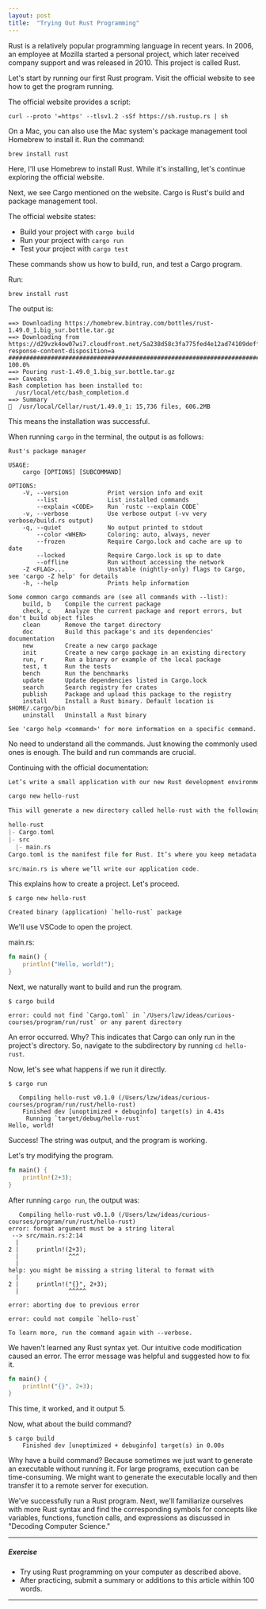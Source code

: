```yaml
---
layout: post
title:  "Trying Out Rust Programming"
---
```


Rust is a relatively popular programming language in recent years. In 2006, an employee at Mozilla started a personal project, which later received company support and was released in 2010. This project is called Rust.

Let's start by running our first Rust program. Visit the official website to see how to get the program running.

The official website provides a script:

```shell
curl --proto '=https' --tlsv1.2 -sSf https://sh.rustup.rs | sh
```

On a Mac, you can also use the Mac system's package management tool Homebrew to install it. Run the command:

```shell
brew install rust
```

Here, I'll use Homebrew to install Rust. While it's installing, let's continue exploring the official website.

Next, we see Cargo mentioned on the website. Cargo is Rust's build and package management tool.

The official website states:

- Build your project with `cargo build`
- Run your project with `cargo run`
- Test your project with `cargo test`

These commands show us how to build, run, and test a Cargo program.

Run:

```shell
brew install rust
```

The output is:

```shell
==> Downloading https://homebrew.bintray.com/bottles/rust-1.49.0_1.big_sur.bottle.tar.gz
==> Downloading from https://d29vzk4ow07wi7.cloudfront.net/5a238d58c3fa775fed4e12ad74109deff54a82a06cb6a3a4f51b5d37587fb319?response-content-disposition=a
######################################################################## 100.0%
==> Pouring rust-1.49.0_1.big_sur.bottle.tar.gz
==> Caveats
Bash completion has been installed to:
  /usr/local/etc/bash_completion.d
==> Summary
🍺  /usr/local/Cellar/rust/1.49.0_1: 15,736 files, 606.2MB
```

This means the installation was successful.

When running `cargo` in the terminal, the output is as follows:

```shell
Rust's package manager

USAGE:
    cargo [OPTIONS] [SUBCOMMAND]

OPTIONS:
    -V, --version           Print version info and exit
        --list              List installed commands
        --explain <CODE>    Run `rustc --explain CODE`
    -v, --verbose           Use verbose output (-vv very verbose/build.rs output)
    -q, --quiet             No output printed to stdout
        --color <WHEN>      Coloring: auto, always, never
        --frozen            Require Cargo.lock and cache are up to date
        --locked            Require Cargo.lock is up to date
        --offline           Run without accessing the network
    -Z <FLAG>...            Unstable (nightly-only) flags to Cargo, see 'cargo -Z help' for details
    -h, --help              Prints help information

Some common cargo commands are (see all commands with --list):
    build, b    Compile the current package
    check, c    Analyze the current package and report errors, but don't build object files
    clean       Remove the target directory
    doc         Build this package's and its dependencies' documentation
    new         Create a new cargo package
    init        Create a new cargo package in an existing directory
    run, r      Run a binary or example of the local package
    test, t     Run the tests
    bench       Run the benchmarks
    update      Update dependencies listed in Cargo.lock
    search      Search registry for crates
    publish     Package and upload this package to the registry
    install     Install a Rust binary. Default location is $HOME/.cargo/bin
    uninstall   Uninstall a Rust binary

See 'cargo help <command>' for more information on a specific command.
```

No need to understand all the commands. Just knowing the commonly used ones is enough. The build and run commands are crucial.

Continuing with the official documentation:

```c
Let’s write a small application with our new Rust development environment. To start, we’ll use Cargo to make a new project for us. In your terminal of choice run:

cargo new hello-rust

This will generate a new directory called hello-rust with the following files:

hello-rust
|- Cargo.toml
|- src
  |- main.rs
Cargo.toml is the manifest file for Rust. It’s where you keep metadata for your project, as well as dependencies.

src/main.rs is where we’ll write our application code.
```

This explains how to create a project. Let's proceed.

```shell
$ cargo new hello-rust

Created binary (application) `hello-rust` package
```

We'll use VSCode to open the project.

main.rs:

```rust
fn main() {
    println!("Hello, world!");
}
```

Next, we naturally want to build and run the program.

```shell
$ cargo build

error: could not find `Cargo.toml` in `/Users/lzw/ideas/curious-courses/program/run/rust` or any parent directory
```

An error occurred. Why? This indicates that Cargo can only run in the project's directory. So, navigate to the subdirectory by running `cd hello-rust`.

Now, let's see what happens if we run it directly.

```shell
$ cargo run
   
   Compiling hello-rust v0.1.0 (/Users/lzw/ideas/curious-courses/program/run/rust/hello-rust)
    Finished dev [unoptimized + debuginfo] target(s) in 4.43s
     Running `target/debug/hello-rust`
Hello, world!
```

Success! The string was output, and the program is working.

Let's try modifying the program.

```rust
fn main() {
    println!(2+3);
}
```

After running `cargo run`, the output was:

```shell
   Compiling hello-rust v0.1.0 (/Users/lzw/ideas/curious-courses/program/run/rust/hello-rust)
error: format argument must be a string literal
 --> src/main.rs:2:14
  |
2 |     println!(2+3);
  |              ^^^
  |
help: you might be missing a string literal to format with
  |
2 |     println!("{}", 2+3);
  |              ^^^^^

error: aborting due to previous error

error: could not compile `hello-rust`

To learn more, run the command again with --verbose.
```

We haven't learned any Rust syntax yet. Our intuitive code modification caused an error. The error message was helpful and suggested how to fix it.

```rust
fn main() {
    println!("{}", 2+3);
}
```

This time, it worked, and it output 5.

Now, what about the build command?

```shell
$ cargo build
    Finished dev [unoptimized + debuginfo] target(s) in 0.00s
```

Why have a build command? Because sometimes we just want to generate an executable without running it. For large programs, execution can be time-consuming. We might want to generate the executable locally and then transfer it to a remote server for execution.

We've successfully run a Rust program. Next, we'll familiarize ourselves with more Rust syntax and find the corresponding symbols for concepts like variables, functions, function calls, and expressions as discussed in "Decoding Computer Science."

***

##### Exercise

* Try using Rust programming on your computer as described above.
* After practicing, submit a summary or additions to this article within 100 words.

***
